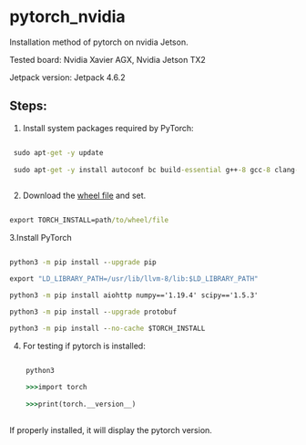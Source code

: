 # pytorch_nvidia
Installation method of pytorch on nvidia Jetson. 

Tested board: Nvidia Xavier AGX, Nvidia Jetson TX2

Jetpack version: Jetpack 4.6.2

## Steps:

1. Install system packages required by PyTorch:

 ```cmd
 
  sudo apt-get -y update
  
  sudo apt-get -y install autoconf bc build-essential g++-8 gcc-8 clang-8 lld-8 gettext-base gfortran-8 iputils-ping libbz2-dev libc++-dev libcgal-dev libffi-dev libfreetype6-dev libhdf5-dev libjpeg-dev liblzma-dev libncurses5-dev libncursesw5-dev libpng-dev libreadline-dev libssl-dev libsqlite3-dev libxml2-dev libxslt-dev locales moreutils openssl python-openssl rsync scons python3-pip libopenblas-dev
  
  ```
  
2. Download the [wheel file](https://drive.google.com/file/d/1pSJpaCM8GYNvxxzFse92OKOWEhLH8-pb/view?usp=share_link) and set.

 
 ```cmd
 
 export TORCH_INSTALL=path/to/wheel/file
 
 ```
 
3.Install PyTorch


 ```cmd
 
 python3 -m pip install --upgrade pip

 export "LD_LIBRARY_PATH=/usr/lib/llvm-8/lib:$LD_LIBRARY_PATH"
 
 python3 -m pip install aiohttp numpy=='1.19.4' scipy=='1.5.3'
 
 python3 -m pip install --upgrade protobuf
 
 python3 -m pip install --no-cache $TORCH_INSTALL
 
 ```
 
 4. For testing if pytorch is installed:
     
     
 ```cmd
 
     python3
     
     >>>import torch
     
     >>>print(torch.__version__)
     
```
     
     
   If properly installed, it will display the pytorch version.
